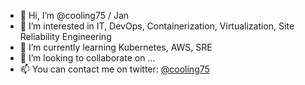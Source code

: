 - 👋 Hi, I’m @cooling75 / Jan 
- 👀 I’m interested in IT, DevOps, Containerization, Virtualization, Site Reliability Engineering 
- 🌱 I’m currently learning Kubernetes, AWS, SRE
- 💞️ I’m looking to collaborate on ...
- 📫 You can contact me on twitter: [@cooling75](https://twitter.com/cooling75)

<!---
cooling75/cooling75 is a ✨ special ✨ repository because its `README.md` (this file) appears on your GitHub profile.
You can click the Preview link to take a look at your changes.
--->
